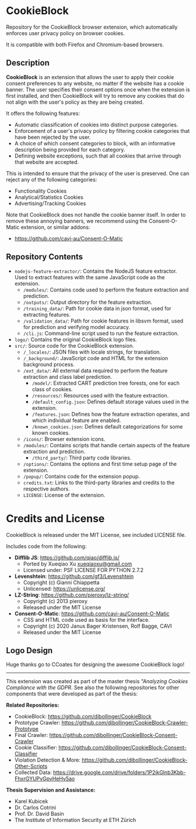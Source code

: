 # CookieBlock

Repository for the CookieBlock browser extension, which automatically enforces user privacy policy on browser cookies.

It is compatible with both Firefox and Chromium-based browsers.

## Description

__CookieBlock__ is an extension that allows the user to apply their cookie consent preferences to any website, no matter if the website has a cookie banner. The user specifies their consent options once when the extension is first installed, and then CookieBlock will try to remove any cookies that do not align with the user's policy as they are being created.

It offers the following features:
* Automatic classification of cookies into distinct purpose categories.
* Enforcement of a user's privacy policy by filtering cookie categories that have been rejected by the user.
* A choice of which consent categories to block, with an informative description being provided for each category.
* Defining website exceptions, such that all cookies that arrive through that website are accepted.

This is intended to ensure that the privacy of the user is preserved. One can reject any of the following categories:
* Functionality Cookies
* Analytical/Statistics Cookies
* Advertising/Tracking Cookies

Note that CookieBlock does not handle the cookie banner itself. In order to remove these annoying banners, we recommend using the Consent-O-Matic extension, or similar addons:

* https://github.com/cavi-au/Consent-O-Matic

## Repository Contents

* `nodejs-feature-extractor/`:  Contains the NodeJS feature extractor. Used to extract features with the same JavaScript code as the extension.
    - `/modules/`: Contains code used to perform the feature extraction and prediction.
    - `/outputs/`: Output directory for the feature extraction.
    - `/training_data/`: Path for cookie data in json format, used for extracting features.
    - `/validation_data/`: Path for cookie features in libsvm format, used for prediction and verifying model accuracy.
    - `/cli.js`: Command-line script used to run the feature extraction.
* `logo/`: Contains the original CookieBlock logo files.
* `src/`: Source code for the CookieBlock extension.
    - `/_locales/`: JSON files with locale strings, for translation.
    - `/_background/`: JavaScript code and HTML for the extension background process.
    - `/ext_data/`: All external data required to perform the feature extraction and class label prediction.
        - `/model/`: Extracted CART prediction tree forests, one for each class of cookies.
        - `/resources/`: Resources used with the feature extraction.
        - `/default_config.json`: Defines default storage values used in the extension.
        - `/features.json`: Defines how the feature extraction operates, and which individual feature are enabled.
        - `/known_cookies.json`: Defines default categorizations for some known cookies.
    - `/icons/`: Browser extension icons.
    - `/modules/`: Contains scripts that handle certain aspects of the feature extraction and prediction.
        - `/third_party/`: Third party code libraries.
    - `/options/`: Contains the options and first time setup page of the extension.
    - `/popup/`: Contains code for the extension popup.
    - `credits.txt`: Links to the third-party libraries and credits to the respective authors.
    - `LICENSE`: License of the extension.

# Credits and License

CookieBlock is released under the MIT License, see included LICENSE file.

Includes code from the following:

* __Difflib JS__: https://github.com/qiao/difflib.js/
  - Ported by Xueqiao Xu <xueqiaoxu@gmail.com>
  - Licensed under: PSF LICENSE FOR PYTHON 2.7.2
* __Levenshtein__: https://github.com/gf3/Levenshtein
  - Copyright (c) Gianni Chiappetta
  - Unlicensed: https://unlicense.org/
* __LZ-String__: https://github.com/pieroxy/lz-string/
  - Copyright (c) 2013 pieroxy
  - Released under the MIT License
* __Consent-O-Matic__: https://github.com/cavi-au/Consent-O-Matic
  - CSS and HTML code used as basis for the interface.
  - Copyright (c) 2020 Janus Bager Kristensen, Rolf Bagge, CAVI
  - Released under the MIT License

## Logo Design

Huge thanks go to CCoates for designing the awesome CookieBlock logo!

----

This extension was created as part of the master thesis *"Analyzing Cookies Compliance with the GDPR*.
See also the following repositories for other components that were developed as part of the thesis:

__Related Repositories:__
* CookieBlock: https://github.com/dibollinger/CookieBlock
* Prototype Crawler: https://github.com/dibollinger/CookieBlock-Crawler-Prototype
* Final Crawler: https://github.com/dibollinger/CookieBlock-Consent-Crawler
* Cookie Classifier: https://github.com/dibollinger/CookieBlock-Consent-Classifier
* Violation Detection & More: https://github.com/dibollinger/CookieBlock-Other-Scripts
* Collected Data: https://drive.google.com/drive/folders/1P2ikGlnb3Kbb-FhxrGYUPvGpvHeHy5ao

__Thesis Supervision and Assistance:__
* Karel Kubicek
* Dr. Carlos Cotrini
* Prof. Dr. David Basin
* The Institute of Information Security at ETH Zürich
